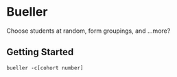# Bueller

Choose students at random, form groupings, and ...more?

## Getting Started
```
bueller -c[cohort number]
```
